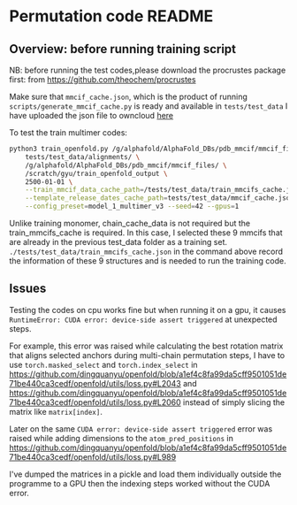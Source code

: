 # Permutation code README

## Overview: before running training script

NB: before running the test codes,please download the procrustes package first:
from https://github.com/theochem/procrustes

Make sure that ```mmcif_cache.json```, which is the product of running ```scripts/generate_mmcif_cache.py``` is ready and available in ```tests/test_data```
I have uploaded the json file to owncloud [here](https://oc.embl.de/index.php/s/wVUwc1IHiJUt9sP)

To test the train multimer codes:
```bash
python3 train_openfold.py /g/alphafold/AlphaFold_DBs/pdb_mmcif/mmcif_files/ \
    tests/test_data/alignments/ \
    /g/alphafold/AlphaFold_DBs/pdb_mmcif/mmcif_files/ \
    /scratch/gyu/train_openfold_output \
    2500-01-01 \
    --train_mmcif_data_cache_path=/tests/test_data/train_mmcifs_cache.json \
    --template_release_dates_cache_path=tests/test_data/mmcif_cache.json \
    --config_preset=model_1_multimer_v3 --seed=42 --gpus=1
```

Unlike training monomer, chain_cache_data is not required but the train_mmcifs_cache is required. In this case, I selected these 9 mmcifs that are already in the previous test_data folder as a training set. ```./tests/test_data/train_mmcifs_cache.json``` in the command above record the information of these 9 structures and is needed to run the training code. 

## Issues
Testing the codes on cpu works fine but when running it on a gpu, it causes ```RuntimeError: CUDA error: device-side assert triggered``` at unexpected steps.

For example, this error was raised while calculating the best rotation matrix that aligns selected anchors during multi-chain permutation steps, I have to use 
```torch.masked_select``` and ```torch.index_select``` in https://github.com/dingquanyu/openfold/blob/a1ef4c8fa99da5cff9501051de71be440ca3cedf/openfold/utils/loss.py#L2043 and https://github.com/dingquanyu/openfold/blob/a1ef4c8fa99da5cff9501051de71be440ca3cedf/openfold/utils/loss.py#L2060 instead of simply slicing the matrix like ```matrix[index]```.

Later on the same ```CUDA error: device-side assert triggered``` error was raised while adding dimensions to the ```atom_pred_positions``` in https://github.com/dingquanyu/openfold/blob/a1ef4c8fa99da5cff9501051de71be440ca3cedf/openfold/utils/loss.py#L989

I've dumped the matrices in a pickle and load them individually outside the programme to a GPU then the indexing steps worked without the CUDA error.

